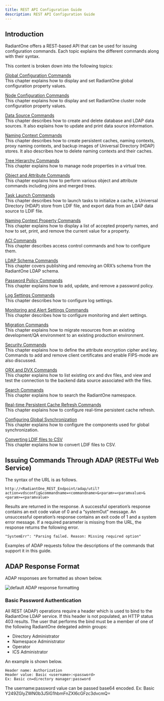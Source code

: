 ```yaml
---
title: REST API Configuration Guide
description: REST API Configuration Guide
---
```


## Introduction

RadiantOne offers a REST-based API that can be used for issuing configuration commands. Each topic explains the different commands along with their syntax.

This content is broken down into the following topics:

[Global Configuration Commands](global-configuration-commands.md)
<br>This chapter explains how to display and set RadiantOne global configuration property values.

[Node Configuration Commands](node-configuration-commands.md)
<br>This chapter explains how to display and set RadiantOne cluster node configuration property values.

[Data Source Commands](data-source-commands.md)
<br>This chapter describes how to create and delete database and LDAP data sources. It also explains how to update and print data source information.

[Naming Context Commands](naming-context-commands.md)
<br>This chapter describes how to create persistent caches, naming contexts, proxy naming contexts, and backup images of Universal Directory (HDAP) stores. It also describes how to delete naming contexts and their caches.

[Tree Hierarchy Commands](tree-hierarchy-commands.md)
<br>This chapter explains how to manage node properties in a virtual tree.

[Object and Attribute Commands](object-and-attribute-commands.md)
<br>This chapter explains how to perform various object and attribute commands including joins and merged trees.

[Task Launch Commands](task-launch-commands.md)
<br>This chapter describes how to launch tasks to initialize a cache, a Universal Directory (HDAP) store from LDIF file, and export data from an LDAP data source to LDIF file.

[Naming Context Property Commands](naming-context-property-commands.md)
<br>This chapter explains how to display a list of accepted property names, and how to set, print, and remove the current value for a property.

[ACI Commands](aci-commands.md)
<br>This chapter describes access control commands and how to configure them.

[LDAP Schema Commands](ldap-schema-commands.md)
<br>This chapter covers publishing and removing an ORX’s schema from the RadiantOne LDAP schema.

[Password Policy Commands](password-policy-commands.md)
<br>This chapter explains how to add, update, and remove a password policy.

[Log Settings Commands](log-settings-commands.md)
<br>This chapter describes how to configure log settings.

[Monitoring and Alert Settings Commands](monitoring-and-alert-settings-commands.md)
<br>This chapter describes how to configure monitoring and alert settings.

[Migration Commands](migration-commands.md)
<br>This chapter explains how to migrate resources from an existing development/QA environment to an existing production environment.

[Security Commands](security-commands.md)
<br>This chapter explains how to define the attribute encryption cipher and key. Commands to add and remove client certificates and enable FIPS-mode are also discussed.

[ORX and DVX Commands](orx-and-dvx-commands.md)
<br>This chapter explains how to list existing orx and dvx files, and view and test the connection to the backend data source associated with the files.

[Search Commands](search-commands.md)
<br>This chapter explains how to search the RadiantOne namespace.

[Real-time Persistent Cache Refresh Commands](real-time-persistent-cache-refresh-commands.md)
<br>This chapter explains how to configure real-time persistent cache refresh.

[Configuring Global Synchronization](global-sync-commands.md)
<br>This chapter explains how to configure the components used for global synchronization.

[Converting LDIF files to CSV](converting-ldif-files-to-csv.md)
<br>This chapter explains how to convert LDIF files to CSV.


## Issuing Commands Through ADAP (RESTFul Web Service)

The syntax of the URL is as follows.

`http://<RadiantOne_REST_Endpoint/adap/util?action=vdsconfig&commandname=<commandname>&<param>=<paramvalue>&<param>=<paramvalue>`

Results are returned in the response. A successful operation’s response contains an exit code value of 0 and a “systemOut” message. An unsuccessful operation’s response contains an exit code of 1 and a system error message. If a required parameter is missing from the URL, the response returns the following error.

`"SystemErr": "Parsing failed. Reason: Missing required option"`

Examples of ADAP requests follow the descriptions of the commands that support it in this guide.

## ADAP Response Format

ADAP responses are formatted as shown below.

![default ADAP response formatting](Media/Image1.1.jpg)


### Basic Password Authentication

All REST (ADAP) operations require a header which is used to bind to the RadiantOne LDAP service. If this header is not populated, an HTTP status 403 results. The user that performs the bind must be a member of one of the following RadiantOne delegated admin groups:

- Directory Administrator
- Namespace Administrator
- Operator
- ICS Administrator

An example is shown below.

```
Header name: Authorization
Header value: Basic <username>:<password>
Ex: Basic cn=directory manager:password
```
The username:password value can be passed base64 encoded.
Ex: Basic Y249ZGlyZWN0b3J5IG1hbmFnZXI6cGFzc3dvcmQ=
